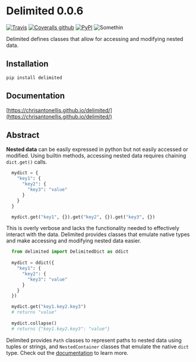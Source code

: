 # Delimited 0.0.6

[![Travis](https://img.shields.io/travis/chrisantonellis/delimited.svg?style=flat-square)](https://img.shields.io/travis/USER/REPO.svg)
[![Coveralls github](https://img.shields.io/coveralls/github/chrisantonellis/delimited.svg?style=flat-square)](https://coveralls.io/github/chrisantonellis/delimited)
[![PyPI](https://img.shields.io/pypi/v/delimited.svg?style=flat-square)](https://pypi.python.org/pypi/delimited/)
![Somethin](https://img.shields.io/badge/code%20style-pep8-brightgreen.svg?style=flat-square)

Delimited defines classes that allow for accessing and modifying nested data.

## Installation

```
pip install delimited
```

## Documentation

[https://chrisantonellis.github.io/delimited/](https://chrisantonellis.github.io/delimited/)

## Abstract

**Nested data** can be easily expressed in python but not easily accessed or modified. Using builtin methods, accessing nested data requires chaining `dict.get()` calls.
``` python
  mydict = {
    "key1": {
      "key2": {
        "key3": "value"
      }
    }
  }

  mydict.get("key1", {}).get("key2", {}).get("key3", {})
```
    
This is overly verbose and lacks the functionality needed to effectively interact with the data. Delimited provides classes that emulate native types and make accessing and modifying nested data easier. 

``` python
  from delimited import DelimitedDict as ddict
  
  mydict = ddict({
    "key1": {
      "key2": {
        "key3": "value"
      }
    }
  })

  mydict.get("key1.key2.key3")
  # returns "value"
  
  mydict.collapse()
  # returns {"key1.key2.key3": "value"}
```

Delimited provides `Path` classes to represent paths to nested data using tuples or strings, and `NestedContainer` classes that emulate the native `dict` type. Check out the [documentation](https://chrisantonellis.github.io/delimited/) to learn more.
